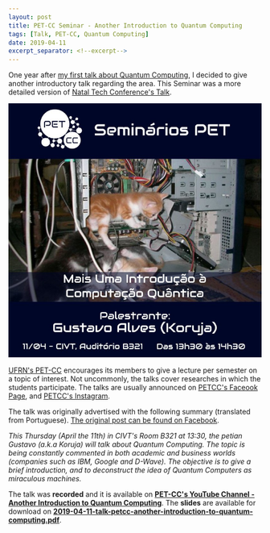 ```yaml
---
layout: post
title: PET-CC Seminar - Another Introduction to Quantum Computing
tags: [Talk, PET-CC, Quantum Computing]
date: 2019-04-11
excerpt_separator: <!--excerpt-->
---
```


One year after
<a href="{% post_url 2018-04-06-talk-petcc-introducao-a-computacao-quantica %}" target="_blank">
my first talk about Quantum Computing</a>,
I decided to give another introductory talk regarding the area.
This Seminar was a more detailed version of
<a href="{% post_url 2019-03-16-talk-natal-tech-conference %}" target="_blank">
Natal Tech Conference's Talk</a>.

![Call for talk - Announcement image](/assets/img/talks/2019-04-11-call-for-talk-petcc-another-introduction-to-quantum-computing.jpeg)

<!--excerpt-->

<a href="http://petcc.dimap.ufrn.br" target="_blank">UFRN's PET-CC</a> encourages its members to
give a lecture per semester on a topic of interest.
Not uncommonly, the talks cover researches in which the students participate.
The talks are usually announced on <a href="https://www.facebook.com/petccufrn/" target="_blank">
PETCC's Faceook Page</a>, and <a href="https://www.instagram.com/petccufrn/" target="_blank">
PETCC's Instagram</a>.

The talk was originally advertised with the following summary (translated from Portuguese).
<a href="https://www.facebook.com/petccufrn/photos/a.1518962168389112/2307515342867120/?type=3&theater" target="_blank">
The original post can be found on Facebook</a>.

*This Thursday (April the 11th) in CIVT's Room B321 at 13:30, the petian Gustavo (a.k.a Koruja) will talk about Quantum Computing.
The topic is being constantly commented in both academic and business worlds
(companies such as IBM, Google and D-Wave).
The objective is to give a brief introduction, and
to deconstruct the idea of Quantum Computers as miraculous machines.*

The talk was **recorded** and it is available on
<a href="https://youtu.be/ne2viT0yuag" target="_blank">
**PET-CC's YouTube Channel - Another Introduction to Quantum Computing**</a>.
The **slides** are available for download on <a href="{{ site.baseurl }}/assets/slides/2019-04-11-talk-petcc-another-introduction-to-quantum-computing.pdf" target="_blank">
**2019-04-11-talk-petcc-another-introduction-to-quantum-computing.pdf**</a>.

